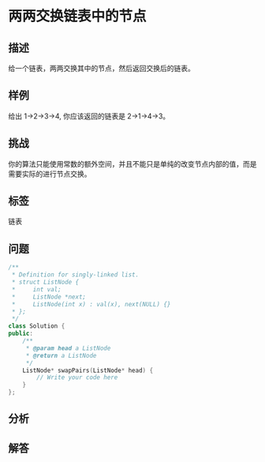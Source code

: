 # 两两交换链表中的节点
## 描述
给一个链表，两两交换其中的节点，然后返回交换后的链表。

## 样例
给出 1->2->3->4, 你应该返回的链表是 2->1->4->3。

## 挑战
你的算法只能使用常数的额外空间，并且不能只是单纯的改变节点内部的值，而是需要实际的进行节点交换。

## 标签
链表

## 问题
```C++
/**
 * Definition for singly-linked list.
 * struct ListNode {
 *     int val;
 *     ListNode *next;
 *     ListNode(int x) : val(x), next(NULL) {}
 * };
 */
class Solution {
public:
    /**
     * @param head a ListNode
     * @return a ListNode
     */
    ListNode* swapPairs(ListNode* head) {
        // Write your code here
    }
};
```

## 分析
## 解答
